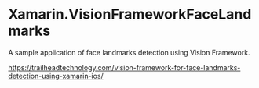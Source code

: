 # Xamarin.VisionFrameworkFaceLandmarks

A sample application of face landmarks detection using Vision Framework.

https://trailheadtechnology.com/vision-framework-for-face-landmarks-detection-using-xamarin-ios/
